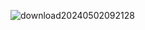 
![download20240502092128](https://github.com/RaykaCarvalho/desktop-tutorial/assets/166849999/dbf5f575-7f59-4a17-8d4a-303748070ffe)
